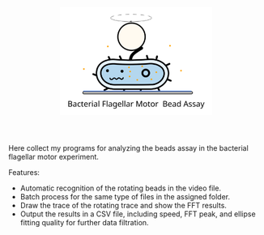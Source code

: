 <h1 align="center">
<img src="BeadsAssayLogo.svg" width="300">
</h1><br>

Here collect my programs for analyzing the beads assay in the bacterial flagellar motor experiment.

Features:
-  Automatic recognition of the rotating beads in the video file.
-  Batch process for the same type of files in the assigned folder.
-  Draw the trace of the rotating trace and show the FFT results.
-  Output the results in a CSV file, including speed, FFT peak, and ellipse fitting quality for further data filtration.